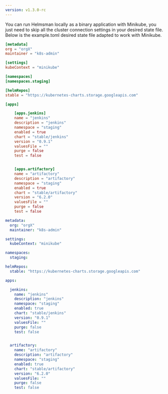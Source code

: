 ```yaml
---
version: v1.3.0-rc
---
```


You can run Helmsman locally as a binary application with Minikube, you just need to skip all the cluster connection settings in your desired state file. Below is the example.toml desired state file adapted to work with Minikube.


```toml
[metadata]
org = "orgX"
maintainer = "k8s-admin"

[settings]
kubeContext = "minikube"

[namespaces]
[namespaces.staging]

[helmRepos]
stable = "https://kubernetes-charts.storage.googleapis.com"

[apps]

    [apps.jenkins]
    name = "jenkins"
    description = "jenkins"
    namespace = "staging"
    enabled = true
    chart = "stable/jenkins"
    version = "0.9.1"
    valuesFile = ""
    purge = false
    test = false


    [apps.artifactory]
    name = "artifactory"
    description = "artifactory"
    namespace = "staging"
    enabled = true
    chart = "stable/artifactory"
    version = "6.2.0"
    valuesFile = ""
    purge = false
    test = false
```

```yaml
metadata:
  org: "orgX"
  maintainer: "k8s-admin"

settings:
  kubeContext: "minikube"

namespaces:
  staging:

helmRepos:
  stable: "https://kubernetes-charts.storage.googleapis.com"

apps:

  jenkins:
    name: "jenkins"
    description: "jenkins"
    namespace: "staging"
    enabled: true
    chart: "stable/jenkins"
    version: "0.9.1"
    valuesFile: ""
    purge: false
    test: false


  artifactory:
    name: "artifactory"
    description: "artifactory"
    namespace: "staging"
    enabled: true
    chart: "stable/artifactory"
    version: "6.2.0"
    valuesFile: ""
    purge: false
    test: false
```